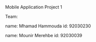 Mobile Application Project 1

Team:

name: Mhamad Hammouda 
id: 92030230

name: Mounir Merehbe 
id: 92030039
